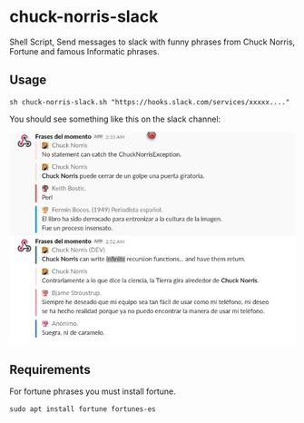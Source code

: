 # chuck-norris-slack
Shell Script, Send messages to slack with funny phrases from Chuck Norris, Fortune and famous Informatic phrases.

## Usage

```
sh chuck-norris-slack.sh "https://hooks.slack.com/services/xxxxx...."
```

You should see something like this on the slack channel:


![Result](chuck-norris-slack.png)


## Requirements

For fortune phrases you must install fortune.

```
sudo apt install fortune fortunes-es
```
